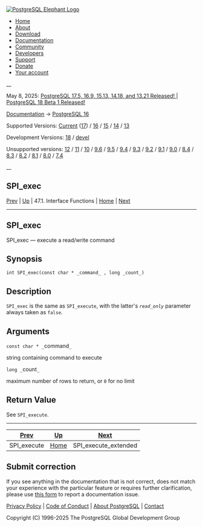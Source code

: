 [ ![PostgreSQL Elephant Logo](/media/img/about/press/elephant.png) ](/)

  * [Home](/ "Home")
  * [About](/about/ "About")
  * [Download](/download/ "Download")
  * [Documentation](/docs/ "Documentation")
  * [Community](/community/ "Community")
  * [Developers](/developer/ "Developers")
  * [Support](/support/ "Support")
  * [Donate](/about/donate/ "Donate")
  * [Your account](/account/ "Your account")

__

May 8, 2025: [ PostgreSQL 17.5, 16.9, 15.13, 14.18, and 13.21 Released! ](/about/news/postgresql-175-169-1513-1418-and-1321-released-3072/) | [ PostgreSQL 18 Beta 1 Released! ](/about/news/postgresql-18-beta-1-released-3070/)

[Documentation](/docs/ "Documentation") -> [PostgreSQL
16](/docs/16/index.html)

Supported Versions: [Current](/docs/current/spi-spi-exec.html "PostgreSQL 17 -
SPI_exec") ([17](/docs/17/spi-spi-exec.html "PostgreSQL 17 - SPI_exec")) /
[16](/docs/16/spi-spi-exec.html "PostgreSQL 16 - SPI_exec") /
[15](/docs/15/spi-spi-exec.html "PostgreSQL 15 - SPI_exec") /
[14](/docs/14/spi-spi-exec.html "PostgreSQL 14 - SPI_exec") /
[13](/docs/13/spi-spi-exec.html "PostgreSQL 13 - SPI_exec")

Development Versions: [18](/docs/18/spi-spi-exec.html "PostgreSQL 18 -
SPI_exec") / [devel](/docs/devel/spi-spi-exec.html "PostgreSQL devel -
SPI_exec")

Unsupported versions: [12](/docs/12/spi-spi-exec.html "PostgreSQL 12 -
SPI_exec") / [11](/docs/11/spi-spi-exec.html "PostgreSQL 11 - SPI_exec") /
[10](/docs/10/spi-spi-exec.html "PostgreSQL 10 - SPI_exec") /
[9.6](/docs/9.6/spi-spi-exec.html "PostgreSQL 9.6 - SPI_exec") /
[9.5](/docs/9.5/spi-spi-exec.html "PostgreSQL 9.5 - SPI_exec") /
[9.4](/docs/9.4/spi-spi-exec.html "PostgreSQL 9.4 - SPI_exec") /
[9.3](/docs/9.3/spi-spi-exec.html "PostgreSQL 9.3 - SPI_exec") /
[9.2](/docs/9.2/spi-spi-exec.html "PostgreSQL 9.2 - SPI_exec") /
[9.1](/docs/9.1/spi-spi-exec.html "PostgreSQL 9.1 - SPI_exec") /
[9.0](/docs/9.0/spi-spi-exec.html "PostgreSQL 9.0 - SPI_exec") /
[8.4](/docs/8.4/spi-spi-exec.html "PostgreSQL 8.4 - SPI_exec") /
[8.3](/docs/8.3/spi-spi-exec.html "PostgreSQL 8.3 - SPI_exec") /
[8.2](/docs/8.2/spi-spi-exec.html "PostgreSQL 8.2 - SPI_exec") /
[8.1](/docs/8.1/spi-spi-exec.html "PostgreSQL 8.1 - SPI_exec") /
[8.0](/docs/8.0/spi-spi-exec.html "PostgreSQL 8.0 - SPI_exec") /
[7.4](/docs/7.4/spi-spi-exec.html "PostgreSQL 7.4 - SPI_exec")

__

SPI_exec  
---  
[Prev](spi-spi-execute.html "SPI_execute")  | [Up](spi-interface.html "47.1. Interface Functions") | 47.1. Interface Functions | [Home](index.html "PostgreSQL 16.9 Documentation") |  [Next](spi-spi-execute-extended.html "SPI_execute_extended")  
  
* * *

## SPI_exec

SPI_exec — execute a read/write command

## Synopsis

    
    
    int SPI_exec(const char * _command_ , long _count_)
    

## Description

`SPI_exec` is the same as `SPI_execute`, with the latter's _`read_only`_
parameter always taken as `false`.

## Arguments

`const char * _`command`_`

    

string containing command to execute

`long _`count`_`

    

maximum number of rows to return, or `0` for no limit

## Return Value

See `SPI_execute`.

* * *

[Prev](spi-spi-execute.html "SPI_execute")  | [Up](spi-interface.html "47.1. Interface Functions") |  [Next](spi-spi-execute-extended.html "SPI_execute_extended")  
---|---|---  
SPI_execute  | [Home](index.html "PostgreSQL 16.9 Documentation") |  SPI_execute_extended  
  
## Submit correction

If you see anything in the documentation that is not correct, does not match
your experience with the particular feature or requires further clarification,
please use [this form](/account/comments/new/16/spi-spi-exec.html/) to report
a documentation issue.

[Privacy Policy](/about/privacypolicy) | [Code of Conduct](/about/policies/coc/) | [About PostgreSQL](/about/) | [Contact](/about/contact/)  

Copyright (C) 1996-2025 The PostgreSQL Global Development Group

